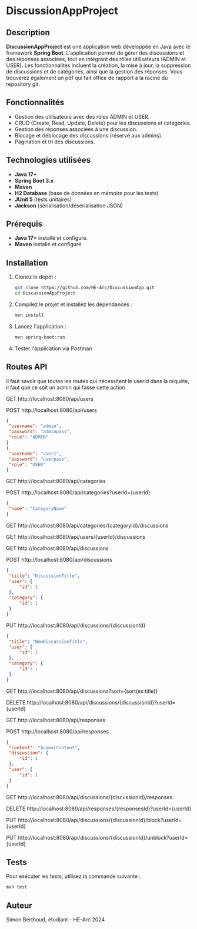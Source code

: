 # DiscussionAppProject

## Description
**DiscussionAppProject** est une application web développée en Java avec le framework **Spring Boot**. 
L'application permet de gérer des discussions et des réponses associées, tout en intégrant des rôles utilisateurs (ADMIN et USER). 
Les fonctionnalités incluent la création, la mise à jour, la suppression de discussions et de catégories, ainsi que la gestion des réponses.
Vous trouverez également un pdf qui fait office de rapport à la racine du repository git.

## Fonctionnalités
- Gestion des utilisateurs avec des rôles ADMIN et USER.
- CRUD (Create, Read, Update, Delete) pour les discussions et catégories.
- Gestion des réponses associées à une discussion.
- Blocage et déblocage des discussions (réservé aux admins).
- Pagination et tri des discussions.

## Technologies utilisées
- **Java 17+**
- **Spring Boot 3.x**
- **Maven**
- **H2 Database** (base de données en mémoire pour les tests)
- **JUnit 5** (tests unitaires)
- **Jackson** (sérialisation/désérialisation JSON)

## Prérequis
- **Java 17+** installé et configuré.
- **Maven** installé et configuré.

## Installation
1. Clonez le dépôt :
   ```bash
   git clone https://github.com/HE-Arc/DiscussionApp.git
   cd DiscussionAppProject
   ```

2. Compilez le projet et installez les dépendances :
   ```bash
   mvn install
   ```

3. Lancez l'application :
   ```bash
   mvn spring-boot:run
   ```

4. Tester l'application via Postman

## Routes API

Il faut savoir que toutes les routes qui nécessitent le userId dans la requête, il faut que ce soit un admin qui fasse cette action

GET http://localhost:8080/api/users

POST http://localhost:8080/api/users
   ```json
   {
    "username": "admin",
    "password": "adminpass",
    "role": "ADMIN"
   }
   {
    "username": "user1",
    "password": "userpass",
    "role": "USER"
   }
   ```

GET http://localhost:8080/api/categories

POST http://localhost:8080/api/categories?userId={userId}
   ```json
   {
    "name": "CategoryName"
   }
   ```

GET http://localhost:8080/api/categories/{categoryId}/discussions

GET http://localhost:8080/api/users/{userId}/discussions

GET http://localhost:8080/api/discussions

POST http://localhost:8080/api/discussions
   ```json
   {
    "title": "DiscussionTitle",
    "user": {
        "id": 1
    },
    "category": {
        "id": 1
    }
   }
   ```

PUT http://localhost:8080/api/discussions/{discussionId}
   ```json
   {
    "title": "NewDiscussionTitle",
    "user": {
        "id": 1
    },
    "category": {
        "id": 1
    }
   }
   ```

GET http://localhost:8080/api/discussions?sort={sort(ex:title)}

DELETE http://localhost:8080/api/discussions/{discussionId}?userId={userId}

GET http://localhost:8080/api/responses

POST http://localhost:8080/api/responses
   ```json
   {
    "content": "AnswerContent",
    "discussion": {
        "id": 1
    },
    "user": {
        "id": 1
    }
   }
   ```

GET http://localhost:8080/api/discussions/{discussionId}/responses

DELETE http://localhost:8080/api/responses/{responsesId}?userId={userId}

PUT http://localhost:8080/api/discussions/{discussionId}/block?userId={userId}

PUT http://localhost:8080/api/discussions/{discussionId}/unblock?userId={userId}

## Tests

Pour exécuter les tests, utilisez la commande suivante :
   ```bash
   mvn test
   ```

## Auteur

Simon Berthoud, étudiant - HE-Arc 2024